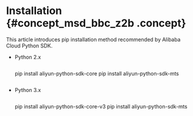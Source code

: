 # Installation {#concept_msd_bbc_z2b .concept}

This article introduces pip installation method recommended by Alibaba Cloud Python SDK.

-   Python 2.x

    ```
    ```
    pip install aliyun-python-sdk-core
    pip install aliyun-python-sdk-mts
    ```
    ```

-   Python 3.x

    ```
    ```
    pip install aliyun-python-sdk-core-v3
    pip install aliyun-python-sdk-mts
    ```
    ```


